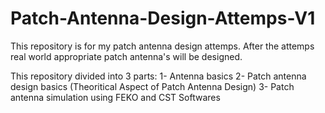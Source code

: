 # Patch-Antenna-Design-Attemps-V1
This repository is for my patch antenna design attemps. After the attemps real world appropriate patch antenna's will be designed.

This repository divided into 3 parts:
 1- Antenna basics
 2- Patch antenna design basics (Theoritical Aspect of Patch Antenna Design)
 3- Patch antenna simulation using FEKO and CST Softwares
 
